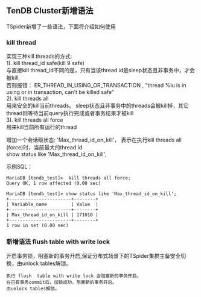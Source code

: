 ## TenDB Cluster新增语法

TSpider新增了一些语法，下面将介绍如何使用

### kill thread

实现三种kill threads的方式:  
1). kill thread_id safe(kill 9 safe)  
与直接kill thread_id不同的是，只有当该thread id是sleep状态且非事务中，才会被kill,  
否则报错： ER_THREAD_IN_USING_OR_TRANSACTION , "thread %lu is in using or in transaction, can't be killed safe"  
2). kill threads all  
用来安全的kill当前threads。 sleep状态且非事务中的threads会被kill掉，其它thread则等待当前query执行完成或者事务结束才被kill  
3). kill threads all force  
用来kill当前所有运行的thread  

增加一个会话级状态: 'Max_thread_id_on_kill'， 表示在执行kill threads all (force)时，当前最大的thread id  
show status like 'Max_thread_id_on_kill';


示例SQL：
```
MariaDB [tendb_test]>  kill threads all force;
Query OK, 1 row affected (0.00 sec)

MariaDB [tendb_test]> show status like 'Max_thread_id_on_kill';
+-----------------------+--------+
| Variable_name         | Value  |
+-----------------------+--------+
| Max_thread_id_on_kill | 171010 |
+-----------------------+--------+
1 row in set (0.00 sec)
```

### 新增语法 flush  table with write lock
<a id="write_lock"></a>
开启事务锁，阻塞新的事务开启,保证分布式场景下的TSpider集群主备安全切换，由unlock tables解锁。

```
执行 flush  table with write lock 会阻塞新的事务开启。
在已有事务commit后，加锁成功，阻塞新的事务开启。
由unlock tables解锁。
```
